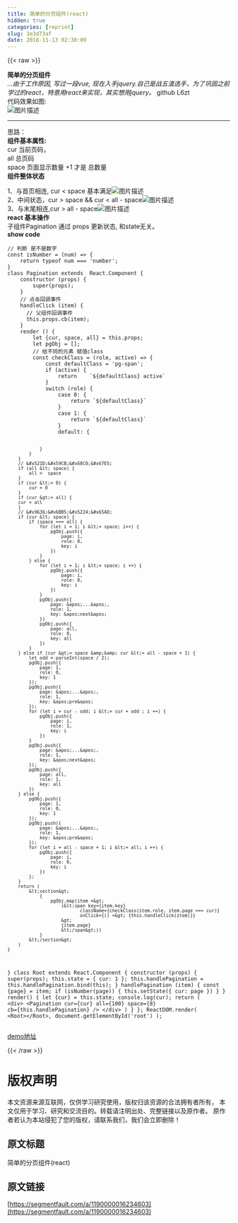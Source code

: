 ```yaml
---
title: 简单的分页组件(react)
hidden: true
categories: [reprint]
slug: 3e3d73af
date: 2018-11-13 02:30:09
---
```


{{< raw >}}
<p><strong>&#x7B80;&#x5355;&#x7684;&#x5206;&#x9875;&#x7EC4;&#x4EF6;</strong><br><em>...&#x7531;&#x4E8E;&#x5DE5;&#x4F5C;&#x539F;&#x56E0;, &#x5199;&#x8FC7;&#x4E00;&#x6BB5;vue, &#x73B0;&#x5728;&#x5165;&#x624B;jquery.&#x81EA;&#x5DF1;&#x662F;&#x6218;&#x4E94;&#x6E23;&#x9009;&#x624B;&#xFF0C;&#x4E3A;&#x4E86;&#x5DE9;&#x56FA;&#x4E4B;&#x524D;&#x5B66;&#x8FC7;&#x7684;react&#xFF0C;&#x7279;&#x610F;&#x7528;react&#x6765;&#x5B9E;&#x73B0;&#xFF0C;&#x5176;&#x5B9E;&#x60F3;&#x7528;jquery&#x3002;</em> github L6zt<br>&#x4EE3;&#x7801;&#x6548;&#x679C;&#x5982;&#x56FE;:<br><span class="img-wrap"><img data-src="/img/bVbghvc?w=1420&amp;h=146" src="https://static.alili.tech/img/bVbghvc?w=1420&amp;h=146" alt="&#x56FE;&#x7247;&#x63CF;&#x8FF0;" title="&#x56FE;&#x7247;&#x63CF;&#x8FF0;"></span></p><hr><p>&#x601D;&#x8DEF;&#xFF1A;<br><strong>&#x7EC4;&#x4EF6;&#x57FA;&#x672C;&#x5C5E;&#x6027;:</strong><br>cur &#x5F53;&#x524D;&#x9875;&#x7801;&#xFF0C;<br>all &#x603B;&#x9875;&#x7801;<br>space &#x9875;&#x9762;&#x663E;&#x793A;&#x6570;&#x91CF; +1 &#x624D;&#x662F; &#x603B;&#x6570;&#x91CF;<br><strong>&#x7EC4;&#x4EF6;&#x6574;&#x4F53;&#x72B6;&#x6001;</strong></p><p>1&#x3001;&#x4E0E;&#x9996;&#x9875;&#x76F8;&#x8FDE;, cur &lt; space &#x57FA;&#x672C;&#x6EE1;&#x8DB3;<span class="img-wrap"><img data-src="/img/bVbghvF?w=1128&amp;h=162" src="https://static.alili.tech/img/bVbghvF?w=1128&amp;h=162" alt="&#x56FE;&#x7247;&#x63CF;&#x8FF0;" title="&#x56FE;&#x7247;&#x63CF;&#x8FF0;"></span><br>2&#x3001;&#x4E2D;&#x95F4;&#x72B6;&#x6001;&#xFF0C;cur &gt; space &amp;&amp; cur &lt; all - space<span class="img-wrap"><img data-src="/img/bVbghvQ?w=1308&amp;h=134" src="https://static.alili.tech/img/bVbghvQ?w=1308&amp;h=134" alt="&#x56FE;&#x7247;&#x63CF;&#x8FF0;" title="&#x56FE;&#x7247;&#x63CF;&#x8FF0;"></span><br>3&#x3001;&#x4E0E;&#x672B;&#x5C3E;&#x76F8;&#x8FDE;,cur &gt; all - space<span class="img-wrap"><img data-src="/img/bVbghvT?w=1204&amp;h=138" src="https://static.alili.tech/img/bVbghvT?w=1204&amp;h=138" alt="&#x56FE;&#x7247;&#x63CF;&#x8FF0;" title="&#x56FE;&#x7247;&#x63CF;&#x8FF0;"></span><br><strong>react &#x57FA;&#x672C;&#x64CD;&#x4F5C;</strong><br>&#x5B50;&#x7EC4;&#x4EF6;Pagination &#x901A;&#x8FC7; props &#x66F4;&#x65B0;&#x72B6;&#x6001;, &#x548C;state&#x65E0;&#x5173;&#x3002;<br><strong>show code</strong></p><pre><code>// &#x5224;&#x65AD; &#x662F;&#x4E0D;&#x662F;&#x6570;&#x5B57;
const isNumber = (num) =&gt; {
    return typeof num === &apos;number&apos;;
}
class Pagination extends  React.Component {
    constructor (props) {
        super(props);
    }
    // &#x70B9;&#x51FB;&#x56DE;&#x8C03;&#x4E8B;&#x4EF6;    
    handleClick (item) {
      // &#x7236;&#x7EC4;&#x4EF6;&#x56DE;&#x8C03;&#x4E8B;&#x4EF6;
      this.props.cb(item);
    }
    render () {
        let {cur, space, all} = this.props;
        let pgObj = [];
        // &#x7ED9;&#x4E0D;&#x540C;&#x7684;&#x5143;&#x7D20; &#x8D4B;&#x503C;class
        const checkClass = (role, active) =&gt; {
            const defaultClass = &apos;pg-span&apos;;
            if (active) {
                return    `${defaultClass} active`
            }
            switch (role) {
                case 0: {
                    return `${defaultClass}`
                }
                case 1: {
                    return `${defaultClass}`
                }
                default: {
                
                }
            }
        }
        // &#x521D;&#x59CB;&#x68C0;&#x67E5;
        if (all &lt; space) {
            all =  space
        }
        if (cur &lt;= 0) {
            cur = 0
        }
        if (cur &gt;= all) {
        cur = all
        } 
        // &#x9636;&#x6BB5;&#x5224;&#x65AD;
        if (cur &lt; space) {
            if (space === all) {
                for (let i = 1; i &lt;= space; i++) {
                    pgObj.push({
                        page: i,
                        role: 0,
                        key: i
                    })
                }
            } else {
                for (let i = 1; i &lt;= space; i ++) {
                    pgObj.push({
                        page: i,
                        role: 0,
                        key: i
                    })
                }
                pgObj.push({
                    page: &apos;...&apos;,
                    role: 1,
                    key: &apos;next&apos;
                })
                pgObj.push({
                    page: all,
                    role: 0,
                    key: all
                })
            }
        } else if (cur &gt;= space &amp;&amp; cur &lt;= all - space + 1) {
            let odd = parseInt(space / 2);
            pgObj.push({
                page: 1,
                role: 0,
                key: 1
            });
            pgObj.push({
                page: &apos;...&apos;,
                role: 1,
                key: &apos;pre&apos;
            });
            for (let i = cur - odd; i &lt;= cur + odd ; i ++) {
                pgObj.push({
                    page: i,
                    role: 1,
                    key: i
                })
            }
            pgObj.push({
                page: &apos;...&apos;,
                role: 1,
                key: &apos;next&apos;
            });
            pgObj.push({
                page: all,
                role: 1,
                key: all
            })
        } else {
            pgObj.push({
                page: 1,
                role: 0,
                key: 1
            });
            pgObj.push({
                page: &apos;...&apos;,
                role: 1,
                key: &apos;pre&apos;
            });
            for (let i = all - space + 1; i &lt;= all; i ++) {
                pgObj.push({
                    page: i,
                    role: 0,
                    key: i
                })
            };
        }
        return (
            &lt;section&gt;
                {
                    pgObj.map(item =&gt;
                        (&lt;span key={item.key}
                               className={checkClass(item.role, item.page === cur)}
                               onClick={() =&gt; {this.handleClick(item)}}
                        &gt;
                        {item.page}
                        &lt;/span&gt;))
                }
            &lt;/section&gt;
        )
    }
    
}
class Root extends React.Component {
  constructor (props) {
      super(props);
      this.state = {
        cur: 1
      };
      this.handlePagination = this.handlePagination.bind(this);
  }
  handlePagination (item) {
      const {page} = item;
      if (isNumber(page)) {
          this.setState({
              cur: page
          })
      }
  }
  render() {
    let {cur} = this.state;
    console.log(cur);
    return  (
      &lt;div&gt;
         &lt;Pagination cur={cur} all={100} space={8} cb={this.handlePagination} /&gt;
      &lt;/div&gt;
    )
  }
};
ReactDOM.render(
  &lt;Root&gt;&lt;/Root&gt;,
  document.getElementById(&apos;root&apos;)
);
</code></pre><p><a href="https://codepen.io/L6zt/pen/zJZYmO?editors=1111" rel="nofollow noreferrer">demo&#x5730;&#x5740;</a></p>
{{< /raw >}}

# 版权声明
本文资源来源互联网，仅供学习研究使用，版权归该资源的合法拥有者所有，
本文仅用于学习、研究和交流目的。转载请注明出处、完整链接以及原作者。
原作者若认为本站侵犯了您的版权，请联系我们，我们会立即删除！

## 原文标题
简单的分页组件(react)

## 原文链接
[https://segmentfault.com/a/1190000016234603](https://segmentfault.com/a/1190000016234603)

